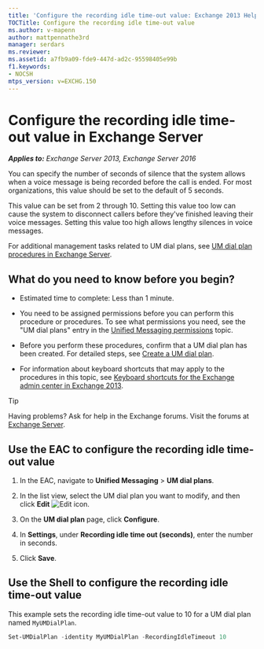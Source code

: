 ```yaml
---
title: 'Configure the recording idle time-out value: Exchange 2013 Help'
TOCTitle: Configure the recording idle time-out value
ms.author: v-mapenn
author: mattpennathe3rd
manager: serdars
ms.reviewer:
ms.assetid: a7fb9a09-fde9-447d-ad2c-95598405e99b
f1.keywords:
- NOCSH
mtps_version: v=EXCHG.150
---
```


# Configure the recording idle time-out value in Exchange Server

_**Applies to:** Exchange Server 2013, Exchange Server 2016_

You can specify the number of seconds of silence that the system allows when a voice message is being recorded before the call is ended. For most organizations, this value should be set to the default of 5 seconds.

This value can be set from 2 through 10. Setting this value too low can cause the system to disconnect callers before they've finished leaving their voice messages. Setting this value too high allows lengthy silences in voice messages.

For additional management tasks related to UM dial plans, see [UM dial plan procedures in Exchange Server](um-dial-plan-procedures-exchange-2013-help.md).

## What do you need to know before you begin?

- Estimated time to complete: Less than 1 minute.

- You need to be assigned permissions before you can perform this procedure or procedures. To see what permissions you need, see the "UM dial plans" entry in the [Unified Messaging permissions](unified-messaging-permissions-exchange-2013-help.md) topic.

- Before you perform these procedures, confirm that a UM dial plan has been created. For detailed steps, see [Create a UM dial plan](create-um-dial-plan-exchange-2013-help.md).

- For information about keyboard shortcuts that may apply to the procedures in this topic, see [Keyboard shortcuts for the Exchange admin center in Exchange 2013](keyboard-shortcuts-in-the-exchange-admin-center-2013-help.md).

> [!TIP]
> Having problems? Ask for help in the Exchange forums. Visit the forums at [Exchange Server](https://go.microsoft.com/fwlink/p/?linkId=60612).

## Use the EAC to configure the recording idle time-out value

1. In the EAC, navigate to **Unified Messaging** \> **UM dial plans**.

2. In the list view, select the UM dial plan you want to modify, and then click **Edit** ![Edit icon](images/ITPro_EAC_EditIcon.gif).

3. On the **UM dial plan** page, click **Configure**.

4. In **Settings**, under **Recording idle time out (seconds)**, enter the number in seconds.

5. Click **Save**.

## Use the Shell to configure the recording idle time-out value

This example sets the recording idle time-out value to 10 for a UM dial plan named `MyUMDialPlan`.

```powershell
Set-UMDialPlan -identity MyUMDialPlan -RecordingIdleTimeout 10
```
